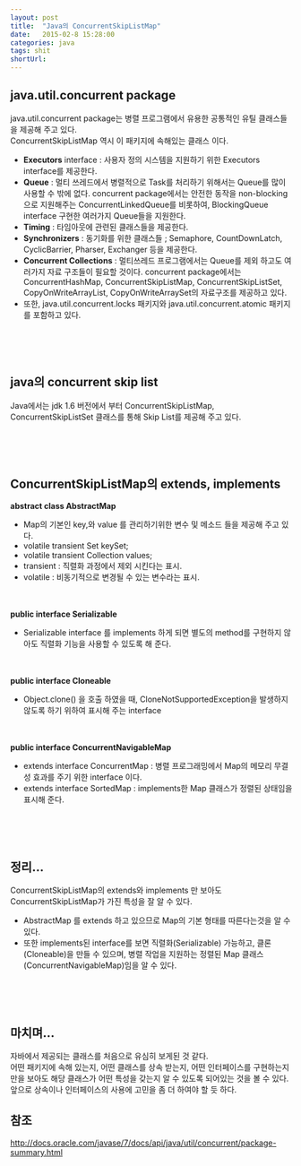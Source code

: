 ```yaml
---
layout: post
title:  "Java의 ConcurrentSkipListMap"
date:   2015-02-8 15:28:00
categories: java
tags: shit
shortUrl: 
---
```


java.util.concurrent package
---------------- 
java.util.concurrent package는 병렬 프로그램에서 유용한 공통적인 유틸 클래스들을 제공해 주고 있다.<br>
ConcurrentSkipListMap 역시 이 패키지에 속해있는 클래스 이다.

* __Executors__ interface : 사용자 정의 시스템을 지원하기 위한 Executors interface를 제공한다.
* __Queue__ : 멀티 쓰레드에서 병렬적으로 Task를 처리하기 위해서는 Queue를 많이 사용할 수 밖에 없다. concurrent package에서는 안전한 동작을 non-blocking으로 지원해주는 ConcurrentLinkedQueue를 비롯하여, BlockingQueue interface 구현한 여러가지 Queue들을 지원한다.
* __Timing__ : 타임아웃에 관련된 클래스들을 제공한다.
* __Synchronizers__ : 동기화를 위한 클래스들 ; Semaphore, CountDownLatch, CyclicBarrier, Pharser, Exchanger 등을 제공한다.
* __Concurrent Collections__ : 멀티쓰레드 프로그램에서는 Queue를 제외 하고도 여러가지 자료 구조들이 필요할 것이다. concurrent package에서는 ConcurrentHashMap, ConcurrentSkipListMap, ConcurrentSkipListSet, CopyOnWriteArrayList, CopyOnWriteArraySet의 자료구조를 제공하고 있다.
* 또한, java.util.concurrent.locks 패키지와 java.util.concurrent.atomic 패키지를 포함하고 있다.


<br><br><br>

java의 concurrent skip list
----------------
Java에서는 jdk 1.6 버전에서 부터 ConcurrentSkipListMap, ConcurrentSkipListSet 클래스를 통해 Skip List를 제공해 주고 있다.

<br><br><br>

ConcurrentSkipListMap의 extends, implements
---------------- 
__abstract class AbstractMap__

* Map의 기본인 key,와 value 를 관리하기위한 변수 및 메소드 들을 제공해 주고 있다.
* volatile transient Set<K> keySet; 
* volatile transient Collection<V> values; 
* transient : 직렬화 과정에서 제외 시킨다는 표시.
* volatile : 비동기적으로 변경될 수 있는 변수라는 표시.

<br><br>
__public interface Serializable__

* Serializable interface 를 implements 하게 되면 별도의 method를 구현하지 않아도 직렬화 기능을 사용할 수 있도록 해 준다.

<br><br>
__public interface Cloneable__

* Object.clone() 을 호출 하였을 때, CloneNotSupportedException을 발생하지 않도록 하기 위하여 표시해 주는 interface

<br><br>
__public interface ConcurrentNavigableMap__		

* extends interface ConcurrentMap : 병렬 프로그래밍에서 Map의 메모리 무결성 효과를 주기 위한 interface 이다.
* extends interface SortedMap : implements한 Map 클래스가 정렬된 상태임을 표시해 준다.

<br><br><br>

정리...
---------------- 
ConcurrentSkipListMap의 extends와 implements 만 보아도 ConcurrentSkipListMap가 가진 특성을 잘 알 수 있다.<br>

* AbstractMap 를 extends 하고 있으므로 Map의 기본 형태를 따른다는것을 알 수 있다.
* 또한 implements된 interface를 보면 직렬화(Serializable) 가능하고, 클론(Cloneable)을 만들 수 있으며, 병렬 작업을 지원하는 정렬된 Map 클래스(ConcurrentNavigableMap)임을 알 수 있다.

<br><br><br>

마치며...
---------------- 
자바에서 제공되는 클래스를 처음으로 유심히 보게된 것 같다.<br>
어떤 패키지에 속해 있는지, 어떤 클래스를 상속 받는지, 어떤 인터페이스를 구현하는지 만을 보아도 해당 클래스가 어떤 특성을 갖는지 알 수 있도록 되어있는 것을 볼 수 있다. <br>
앞으로 상속이나 인터페이스의 사용에 고민을 좀 더 하여야 할 듯 하다.


참조
----------------
http://docs.oracle.com/javase/7/docs/api/java/util/concurrent/package-summary.html


